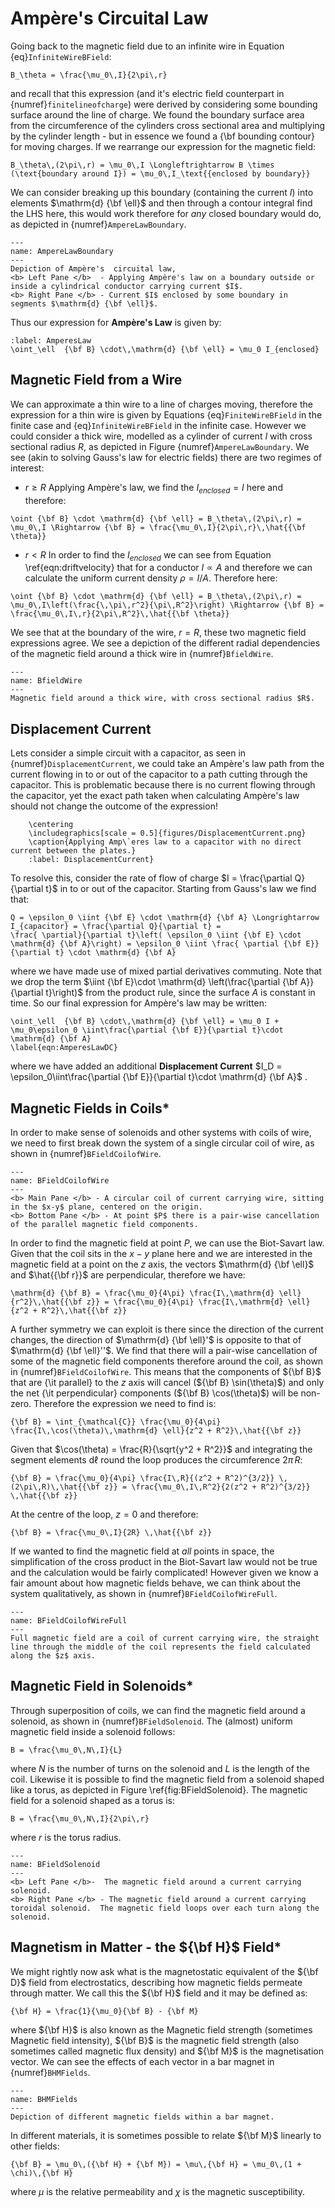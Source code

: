 # Ampère's Circuital Law
Going back to the magnetic field due to an infinite wire in Equation {eq}`InfiniteWireBField`:
```{math}
B_\theta = \frac{\mu_0\,I}{2\pi\,r}
```
and recall that this expression (and it's electric field counterpart in {numref}`finitelineofcharge`) were derived by considering some bounding 
surface around the line of charge.  We found the boundary surface area from the  circumference of the cylinders cross sectional area and multiplying by the 
cylinder length - but in essence we found a {\bf bounding contour} for moving charges.  If we rearrange our expression for the magnetic field:

```{math}
B_\theta\,(2\pi\,r) = \mu_0\,I \Longleftrightarrow B \times (\text{boundary around I}) = \mu_0\,I_\text{{enclosed by boundary}}
```

We can consider breaking up this boundary (containing the current $I$) into elements $\mathrm{d} {\bf \ell}$ and then through a contour integral find the LHS here, 
this would work therefore for <em> any </em> closed boundary would do, as depicted in {numref}`AmpereLawBoundary`.

```{figure} ../figures/AmperesLaw.png
---
name: AmpereLawBoundary
---
Depiction of Ampère's  circuital law, 
<b> Left Pane </b>  - Applying Ampère's law on a boundary outside or inside a cylindrical conductor carrying current $I$.  
<b> Right Pane </b> - Current $I$ enclosed by some boundary in segments $\mathrm{d} {\bf \ell}$.
```

Thus our expression for <b>Ampère's Law</b> is given by:
```{math}
:label: AmperesLaw
\oint_\ell  {\bf B} \cdot\,\mathrm{d} {\bf \ell} = \mu_0 I_{enclosed} 
```

## Magnetic Field from a Wire
We can approximate a thin wire to a line of charges moving, therefore the expression for a thin wire is given by Equations {eq}`FiniteWireBField` in the finite case and 
{eq}`InfiniteWireBField` in the infinite case.  However we could consider a thick wire, modelled as a cylinder of current $I$ with cross sectional radius $R$, 
as depicted in Figure {numref}`AmpereLawBoundary`.  We see (akin to solving Gauss's law for electric fields) there are two regimes of interest:
- $r \geq R$ Applying Ampère's law, we find the $I_{enclosed} = I$ here and therefore:
```{math}
\oint {\bf B} \cdot \mathrm{d} {\bf \ell} = B_\theta\,(2\pi\,r) = \mu_0\,I \Rightarrow {\bf B} = \frac{\mu_0\,I}{2\pi\,r}\,\hat{{\bf \theta}}
```
    
- $r < R$ In order to find the $I_{enclosed}$ we can see from Equation \ref{eqn:driftvelocity} that for a conductor $I \propto A$ and 
therefore we can calculate the uniform current density $\rho = I / A$.  Therefore here:

```{math}
\oint {\bf B} \cdot \mathrm{d} {\bf \ell} = B_\theta\,(2\pi\,r) = \mu_0\,I\left(\frac{\,\pi\,r^2}{\pi\,R^2}\right) \Rightarrow {\bf B} = 
\frac{\mu_0\,I\,r}{2\pi\,R^2}\,\hat{{\bf \theta}}
```

We see that at the boundary of the wire, $r = R$, these two magnetic field expressions agree.  We see a depiction of the different radial 
dependencies of the magnetic field around 
a thick wire in {numref}`BfieldWire`.
```{figure} ../figures/magneticfieldwire.png
---
name: BfieldWire
---
Magnetic field around a thick wire, with cross sectional radius $R$.
```

## Displacement Current
Lets consider a simple circuit with a capacitor, as seen in {numref}`DisplacementCurrent`, we could take an Ampère's law path from the current 
flowing in to or out of the capacitor to a path cutting through the capacitor.  This is problematic because there is no current flowing through 
the capacitor, yet the exact path taken when calculating Ampère's law should not change the outcome of the expression!

```{figure}
    \centering
    \includegraphics[scale = 0.5]{figures/DisplacementCurrent.png}
    \caption{Applying Amp\`eres law to a capacitor with no direct current between the plates.}
    :label: DisplacementCurrent}
```

To resolve this, consider the rate of flow of charge $I = \frac{\partial Q}{\partial t}$ in to or out of the capacitor.  Starting from Gauss's law we find that:
```{math}
Q = \epsilon_0 \iint {\bf E} \cdot \mathrm{d} {\bf A} \Longrightarrow I_{capacitor} = \frac{\partial Q}{\partial t} = 
\frac{ \partial}{\partial t}\left( \epsilon_0 \iint {\bf E} \cdot \mathrm{d} {\bf A}\right) = \epsilon_0 \iint \frac{ \partial {\bf E}}{\partial t} \cdot \mathrm{d} {\bf A} 
```
where we have made use of mixed partial derivatives commuting.  Note that we drop the term $\iint {\bf E}\cdot \mathrm{d} \left(\frac{\partial {\bf A}}{\partial t}\right)$ 
from the product rule, since the surface $A$ is constant in time.  So our final expression for Ampère's law may be written:
```{math}
\oint_\ell  {\bf B} \cdot\,\mathrm{d} {\bf \ell} = \mu_0 I + \mu_0\epsilon_0 \iint\frac{\partial {\bf E}}{\partial t}\cdot \mathrm{d} {\bf A}
\label{eqn:AmperesLawDC}
```
where we have added an additional <b>Displacement Current</b> $I_D = \epsilon_0\iint\frac{\partial {\bf E}}{\partial t}\cdot \mathrm{d} {\bf A}$ .


## Magnetic Fields in Coils*

In order to make sense of solenoids and other systems with coils of wire, we need to first break down the system of a single circular coil of wire, 
as shown in {numref}`BFieldCoilofWire`.
```{figure} ../figures/CoilofCurrent1.png
---
name: BFieldCoilofWire
---
<b> Main Pane </b> - A circular coil of current carrying wire, sitting in the $x-y$ plane, centered on the origin.  
<b> Bottom Pane </b> - At point $P$ there is a pair-wise cancellation of the parallel magnetic field components.
```
In order to find the magnetic field at point $P$, we can use the Biot-Savart law.  Given that the coil sits in the $x-y$ plane here and we are 
interested in the magnetic field at a point on the $z$ axis, the vectors $\mathrm{d} {\bf \ell}$ and $\hat{{\bf r}}$ are perpendicular, therefore we have:

```{math}
\mathrm{d} {\bf B} = \frac{\mu_0}{4\pi} \frac{I\,\mathrm{d} \ell}{r^2}\,\hat{{\bf z}} = \frac{\mu_0}{4\pi} \frac{I\,\mathrm{d} \ell}{z^2 + R^2}\,\hat{{\bf z}}
```

A further symmetry we can exploit is there since the direction of the current changes, the direction of $\mathrm{d} {\bf \ell}'$ is opposite to that of 
$\mathrm{d} {\bf \ell}''$.  We find that there will a pair-wise cancellation of some of the magnetic field components therefore around the coil, as 
shown in {numref}`BFieldCoilofWire`.  This means that the components of ${\bf B}$ that are {\it parallel} to the $z$ axis will cancel 
(${\bf B} \sin(\theta)$) and only the net {\it perpendicular} components (${\bf B} \cos(\theta)$) will be non-zero.  Therefore the expression we need to find is:

```{math}
{\bf B} = \int_{\mathcal{C}} \frac{\mu_0}{4\pi} \frac{I\,\cos(\theta)\,\mathrm{d} \ell}{z^2 + R^2}\,\hat{{\bf z}} 
```

Given that $\cos(\theta) = \frac{R}{\sqrt{y^2 + R^2}}$ and integrating the segment elements $\mathrm{d} \ell$ round the loop produces the circumference $2\pi\,R$:

```{math}
{\bf B} = \frac{\mu_0}{4\pi} \frac{I\,R}{(z^2 + R^2)^{3/2}} \,(2\pi\,R)\,\hat{{\bf z}} = \frac{\mu_0\,I\,R^2}{2(z^2 + R^2)^{3/2}} \,\hat{{\bf z}}
```

At the centre of the loop, $z = 0$ and therefore:

```{math}
{\bf B} = \frac{\mu_0\,I}{2R} \,\hat{{\bf z}}
```

If we wanted to find the magnetic field at <em> all </em> points in space, the simplification of the cross product in the Biot-Savart law would not be true and the 
calculation would be fairly complicated!  However given we know a fair amount about how magnetic fields behave, we can think about the system qualitatively, as shown 
in {numref}`BFieldCoilofWireFull`.  
```{figure} ../figures/FullBFieldCoilWire.png
---
name: BFieldCoilofWireFull
---
Full magnetic field are a coil of current carrying wire, the straight line through the middle of the coil represents the field calculated along the $z$ axis.
```


## Magnetic Field in Solenoids*
Through superposition of coils, we can find the magnetic field around a solenoid, as shown in {numref}`BFieldSolenoid`.  The (almost) 
uniform magnetic field inside a solenoid follows:
```{math}
B = \frac{\mu_0\,N\,I}{L}
```
where $N$ is the number of turns on the solenoid and $L$ is the length of the coil.  Likewise it is possible to find the magnetic field 
from a solenoid shaped like a torus, as depicted in Figure \ref{fig:BFieldSolenoid}.  The magnetic field for a solenoid shaped as a torus is:
```{math}
B = \frac{\mu_0\,N\,I}{2\pi\,r}
``` 
where $r$ is the torus radius. 
```{figure} ../figures/BFieldSolenoid.png
---
name: BFieldSolenoid
---
<b> Left Pane </b>-  The magnetic field around a current carrying solenoid.  
<b> Right Pane </b> - The magnetic field around a current carrying toroidal solenoid.  The magnetic field loops over each turn along the solenoid.

```
 
## Magnetism in Matter - the ${\bf H}$ Field*
We might rightly now ask what is the magnetostatic equivalent of the ${\bf D}$ field from electrostatics, describing how magnetic fields permeate through matter. 
We call this the ${\bf H}$ field and it may be defined as:
```{math}
{\bf H} = \frac{1}{\mu_0}{\bf B} - {\bf M}
``` 
where ${\bf H}$ is also known as the Magnetic field strength (sometimes Magnetic field intensity), ${\bf B}$ is the magnetic field strength 
(also sometimes called magnetic flux density) and ${\bf M}$ is the magnetisation vector.  We can see the effects of each vector in a bar magnet in 
{numref}`BHMFields`.
```{figure} ../figures/BHMFields.png
---
name: BHMFields
---
Depiction of different magnetic fields within a bar magnet.
```
 
In different materials, it is sometimes possible to relate ${\bf M}$ linearly to other fields:
```{math}
{\bf B} = \mu_0\,({\bf H} + {\bf M}) = \mu\,{\bf H} = \mu_0\,(1 + \chi)\,{\bf H}
```
where $\mu$ is the relative permeability and $\chi$ is the magnetic susceptibility.  
